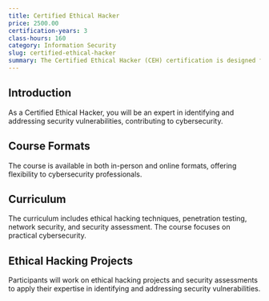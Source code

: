 ```yaml
---
title: Certified Ethical Hacker
price: 2500.00
certification-years: 3
class-hours: 160
category: Information Security
slug: certified-ethical-hacker
summary: The Certified Ethical Hacker (CEH) certification is designed for professionals specializing in ethical hacking and cybersecurity. This comprehensive course covers ethical hacking techniques, penetration testing, and network security. It equips candidates with the skills needed to identify and address security vulnerabilities.
---
```


## Introduction

As a Certified Ethical Hacker, you will be an expert in identifying and addressing security vulnerabilities, contributing to cybersecurity.

## Course Formats

The course is available in both in-person and online formats, offering flexibility to cybersecurity professionals.

## Curriculum

The curriculum includes ethical hacking techniques, penetration testing, network security, and security assessment. The course focuses on practical cybersecurity.

## Ethical Hacking Projects

Participants will work on ethical hacking projects and security assessments to apply their expertise in identifying and addressing security vulnerabilities.

